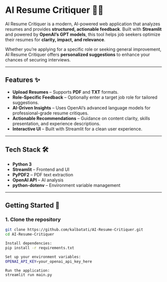 # AI Resume Critiquer 📄🤖

AI Resume Critiquer is a modern, AI-powered web application that analyzes resumes and provides **structured, actionable feedback**. Built with **Streamlit** and powered by **OpenAI’s GPT models**, this tool helps job seekers optimize their resumes for **clarity, impact, and relevance**.

Whether you’re applying for a specific role or seeking general improvement, AI Resume Critiquer offers **personalized suggestions** to enhance your chances of securing interviews.

---

## Features ✨
- **Upload Resumes** – Supports **PDF** and **TXT** formats.
- **Role-Specific Feedback** – Optionally enter a target job role for tailored suggestions.
- **AI-Driven Insights** – Uses OpenAI’s advanced language models for professional-grade resume critiques.
- **Actionable Recommendations** – Guidance on content clarity, skills presentation, and experience descriptions.
- **Interactive UI** – Built with Streamlit for a clean user experience.

---

## Tech Stack 🛠
- **Python 3**
- **Streamlit** – Frontend and UI
- **PyPDF2** – PDF text extraction
- **OpenAI API** – AI analysis
- **python-dotenv** – Environment variable management

---

## Getting Started 🚀

### 1. Clone the repository
```bash
git clone https://github.com/kalbatati/AI-Resume-Critiquer.git
cd AI-Resume-Critiquer

Install dependencies:
pip install -r requirements.txt

Set up your environment variables:
OPENAI_API_KEY=your_openai_api_key_here

Run the application:
streamlit run main.py
